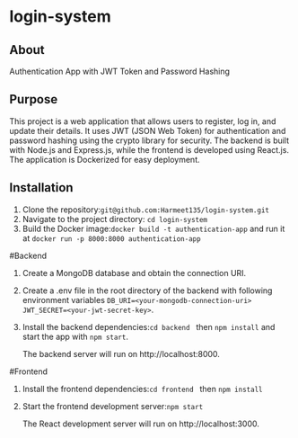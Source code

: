 # login-system

## About
Authentication App with JWT Token and Password Hashing

## Purpose
This project is a web application that allows users to register, log in, and update their details. It uses JWT (JSON Web Token) for authentication and password hashing using the crypto library for security. The backend is built with Node.js and Express.js, while the frontend is developed using React.js. The application is Dockerized for easy deployment.

## Installation
1) Clone the repository:```git@github.com:Harmeet135/login-system.git```
2) Navigate to the project directory: `cd login-system`
3) Build the Docker image:`docker build -t authentication-app` and run it at `docker run -p 8000:8000 authentication-app`

#Backend 

1) Create a MongoDB database and obtain the connection URI.
2) Create a .env file in the root directory of the backend with following environment variables `DB_URI=<your-mongodb-connection-uri> 
JWT_SECRET=<your-jwt-secret-key>`.
3) Install the backend dependencies:`cd backend ` then `npm install` and start the app with `npm start`.

   The backend server will run on http://localhost:8000.

#Frontend

1) Install the frontend dependencies:`cd frontend ` then `npm install`
2) Start the frontend development server:`npm start`

    The React development server will run on http://localhost:3000.
